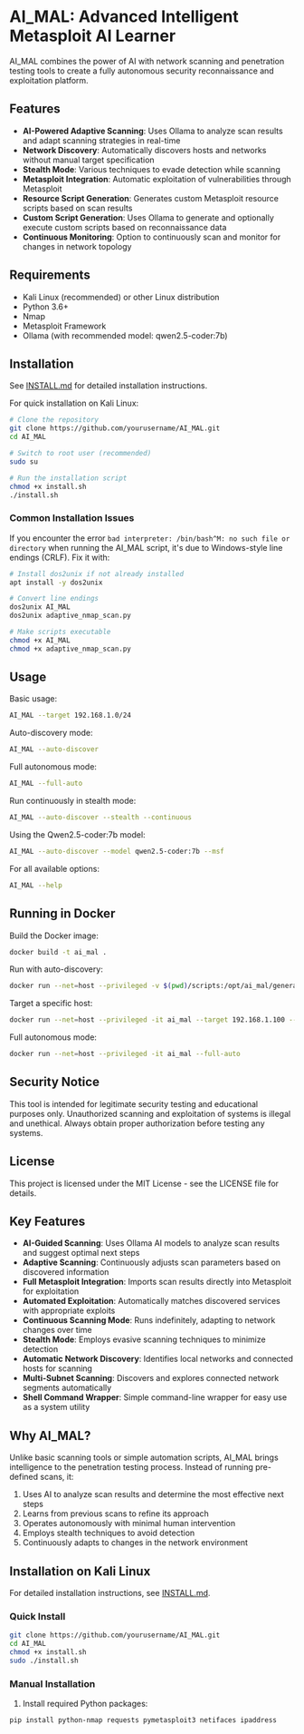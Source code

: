 # AI_MAL: Advanced Intelligent Metasploit AI Learner

AI_MAL combines the power of AI with network scanning and penetration testing tools to create a fully autonomous security reconnaissance and exploitation platform.

## Features

- **AI-Powered Adaptive Scanning**: Uses Ollama to analyze scan results and adapt scanning strategies in real-time
- **Network Discovery**: Automatically discovers hosts and networks without manual target specification
- **Stealth Mode**: Various techniques to evade detection while scanning
- **Metasploit Integration**: Automatic exploitation of vulnerabilities through Metasploit
- **Resource Script Generation**: Generates custom Metasploit resource scripts based on scan results
- **Custom Script Generation**: Uses Ollama to generate and optionally execute custom scripts based on reconnaissance data
- **Continuous Monitoring**: Option to continuously scan and monitor for changes in network topology

## Requirements

- Kali Linux (recommended) or other Linux distribution
- Python 3.6+
- Nmap
- Metasploit Framework
- Ollama (with recommended model: qwen2.5-coder:7b)

## Installation

See [INSTALL.md](INSTALL.md) for detailed installation instructions.

For quick installation on Kali Linux:

```bash
# Clone the repository
git clone https://github.com/yourusername/AI_MAL.git
cd AI_MAL

# Switch to root user (recommended)
sudo su

# Run the installation script
chmod +x install.sh
./install.sh
```

### Common Installation Issues

If you encounter the error `bad interpreter: /bin/bash^M: no such file or directory` when running the AI_MAL script, it's due to Windows-style line endings (CRLF). Fix it with:

```bash
# Install dos2unix if not already installed
apt install -y dos2unix

# Convert line endings
dos2unix AI_MAL
dos2unix adaptive_nmap_scan.py

# Make scripts executable
chmod +x AI_MAL
chmod +x adaptive_nmap_scan.py
```

## Usage

Basic usage:

```bash
AI_MAL --target 192.168.1.0/24
```

Auto-discovery mode:

```bash
AI_MAL --auto-discover
```

Full autonomous mode:

```bash
AI_MAL --full-auto
```

Run continuously in stealth mode:

```bash
AI_MAL --auto-discover --stealth --continuous
```

Using the Qwen2.5-coder:7b model:

```bash
AI_MAL --auto-discover --model qwen2.5-coder:7b --msf
```

For all available options:

```bash
AI_MAL --help
```

## Running in Docker

Build the Docker image:

```bash
docker build -t ai_mal .
```

Run with auto-discovery:

```bash
docker run --net=host --privileged -v $(pwd)/scripts:/opt/ai_mal/generated_scripts -it ai_mal --auto-discover
```

Target a specific host:

```bash
docker run --net=host --privileged -it ai_mal --target 192.168.1.100 --msf --exploit
```

Full autonomous mode:

```bash
docker run --net=host --privileged -it ai_mal --full-auto
```

## Security Notice

This tool is intended for legitimate security testing and educational purposes only. Unauthorized scanning and exploitation of systems is illegal and unethical. Always obtain proper authorization before testing any systems.

## License

This project is licensed under the MIT License - see the LICENSE file for details.

## Key Features

- **AI-Guided Scanning**: Uses Ollama AI models to analyze scan results and suggest optimal next steps
- **Adaptive Scanning**: Continuously adjusts scan parameters based on discovered information
- **Full Metasploit Integration**: Imports scan results directly into Metasploit for exploitation
- **Automated Exploitation**: Automatically matches discovered services with appropriate exploits
- **Continuous Scanning Mode**: Runs indefinitely, adapting to network changes over time
- **Stealth Mode**: Employs evasive scanning techniques to minimize detection
- **Automatic Network Discovery**: Identifies local networks and connected hosts for scanning
- **Multi-Subnet Scanning**: Discovers and explores connected network segments automatically
- **Shell Command Wrapper**: Simple command-line wrapper for easy use as a system utility

## Why AI_MAL?

Unlike basic scanning tools or simple automation scripts, AI_MAL brings intelligence to the penetration testing process. Instead of running pre-defined scans, it:

1. Uses AI to analyze scan results and determine the most effective next steps
2. Learns from previous scans to refine its approach
3. Operates autonomously with minimal human intervention
4. Employs stealth techniques to avoid detection
5. Continuously adapts to changes in the network environment

## Installation on Kali Linux

For detailed installation instructions, see [INSTALL.md](INSTALL.md).

### Quick Install

```bash
git clone https://github.com/yourusername/AI_MAL.git
cd AI_MAL
chmod +x install.sh
sudo ./install.sh
```

### Manual Installation

1. Install required Python packages:
```bash
pip install python-nmap requests pymetasploit3 netifaces ipaddress
```